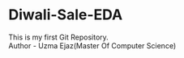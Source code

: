 # Diwali-Sale-EDA
This is my first Git Repository. 
<br>
Author - Uzma Ejaz(Master Of Computer Science)
